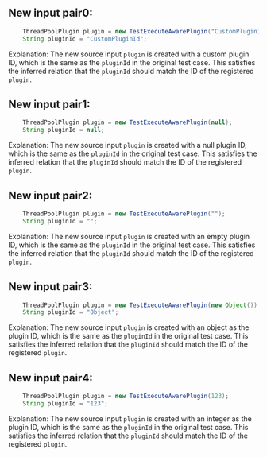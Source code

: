 ## New input pair0:
```java
    ThreadPoolPlugin plugin = new TestExecuteAwarePlugin("CustomPluginId");
    String pluginId = "CustomPluginId";
```
Explanation: The new source input `plugin` is created with a custom plugin ID, which is the same as the `pluginId` in the original test case. This satisfies the inferred relation that the `pluginId` should match the ID of the registered `plugin`.

## New input pair1:
```java
    ThreadPoolPlugin plugin = new TestExecuteAwarePlugin(null);
    String pluginId = null;
```
Explanation: The new source input `plugin` is created with a null plugin ID, which is the same as the `pluginId` in the original test case. This satisfies the inferred relation that the `pluginId` should match the ID of the registered `plugin`.

## New input pair2:
```java
    ThreadPoolPlugin plugin = new TestExecuteAwarePlugin("");
    String pluginId = "";
```
Explanation: The new source input `plugin` is created with an empty plugin ID, which is the same as the `pluginId` in the original test case. This satisfies the inferred relation that the `pluginId` should match the ID of the registered `plugin`.

## New input pair3:
```java
    ThreadPoolPlugin plugin = new TestExecuteAwarePlugin(new Object());
    String pluginId = "Object";
```
Explanation: The new source input `plugin` is created with an object as the plugin ID, which is the same as the `pluginId` in the original test case. This satisfies the inferred relation that the `pluginId` should match the ID of the registered `plugin`.

## New input pair4:
```java
    ThreadPoolPlugin plugin = new TestExecuteAwarePlugin(123);
    String pluginId = "123";
```
Explanation: The new source input `plugin` is created with an integer as the plugin ID, which is the same as the `pluginId` in the original test case. This satisfies the inferred relation that the `pluginId` should match the ID of the registered `plugin`.
